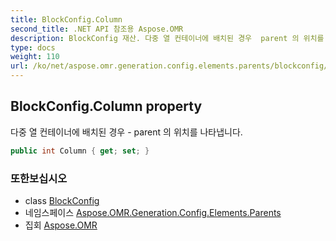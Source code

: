```yaml
---
title: BlockConfig.Column
second_title: .NET API 참조용 Aspose.OMR
description: BlockConfig 재산. 다중 열 컨테이너에 배치된 경우  parent 의 위치를 나타냅니다.
type: docs
weight: 110
url: /ko/net/aspose.omr.generation.config.elements.parents/blockconfig/column/
---
```

## BlockConfig.Column property

다중 열 컨테이너에 배치된 경우 - parent 의 위치를 나타냅니다.

```csharp
public int Column { get; set; }
```

### 또한보십시오

* class [BlockConfig](../)
* 네임스페이스 [Aspose.OMR.Generation.Config.Elements.Parents](../../blockconfig/)
* 집회 [Aspose.OMR](../../../)


